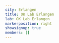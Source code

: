 ```yaml
---
city: Erlangen
title: OK Lab Erlangen
lab: OK Lab Erlangen
markerposition: right
showsignup: true
members: []
---
```

